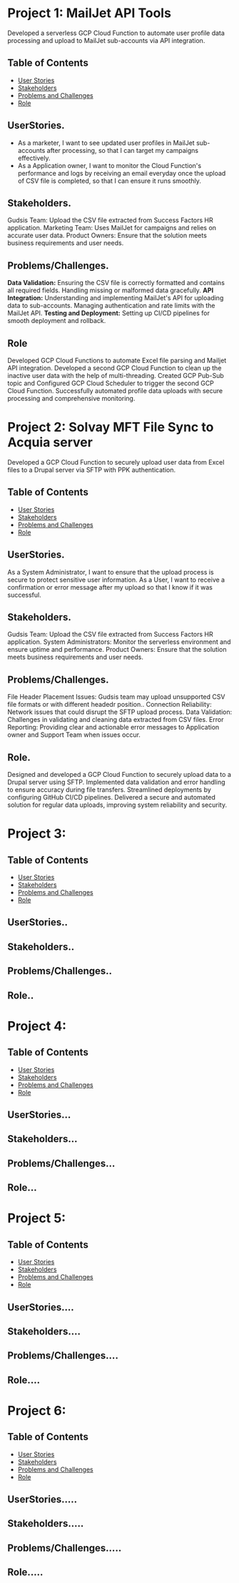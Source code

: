 # Project 1: MailJet API Tools 
Developed a serverless GCP Cloud Function to automate user profile data processing and upload to MailJet sub-accounts via API integration.
## Table of Contents
- [User Stories](#UserStories)
- [Stakeholders](#Stakeholders)
- [Problems and Challenges](#Problems/Challenges)
- [Role](#Role)
## UserStories.
- As a marketer, I want to see updated user profiles in MailJet sub-accounts after processing, so that I can target my campaigns effectively.
- As a Application owner, I want to monitor the Cloud Function's performance and logs by receiving an email everyday once the upload of CSV file is completed, so that I can ensure it runs smoothly.
## Stakeholders.
Gudsis Team: Upload the CSV file extracted from Success Factors HR application.
Marketing Team: Uses MailJet for campaigns and relies on accurate user data.
Product Owners: Ensure that the solution meets business requirements and user needs.
## Problems/Challenges.
**Data Validation:**
Ensuring the CSV file is correctly formatted and contains all required fields.
Handling missing or malformed data gracefully.
**API Integration:**
Understanding and implementing MailJet's API for uploading data to sub-accounts.
Managing authentication and rate limits with the MailJet API.
**Testing and Deployment:**
Setting up CI/CD pipelines for smooth deployment and rollback.
## Role
Developed GCP Cloud Functions to automate Excel file parsing and Mailjet API integration. 
Developed a second GCP Cloud Function to clean up the inactive user data with the help of multi-threading. 
Created GCP Pub-Sub topic and Configured GCP Cloud Scheduler to trigger the second GCP Cloud Function. 
Successfully automated profile data uploads with secure processing and comprehensive monitoring. 

# Project 2: Solvay MFT File Sync to Acquia server
Developed a GCP Cloud Function to securely upload user data from Excel files to a Drupal server via SFTP with PPK authentication. 

## Table of Contents
- [User Stories](#UserStories.)
- [Stakeholders](#Stakeholders.)
- [Problems and Challenges](#Problems/Challenges.)
- [Role](#Role.)
## UserStories.
As a System Administrator, I want to ensure that the upload process is secure to protect sensitive user information.
As a User, I want to receive a confirmation or error message after my upload so that I know if it was successful.
## Stakeholders.
Gudsis Team: Upload the CSV file extracted from Success Factors HR application.
System Administrators: Monitor the serverless environment and ensure uptime and performance.
Product Owners: Ensure that the solution meets business requirements and user needs.
## Problems/Challenges.
File Header Placement Issues: Gudsis team may upload unsupported CSV file formats or with different headedr position..
Connection Reliability: Network issues that could disrupt the SFTP upload process.
Data Validation: Challenges in validating and cleaning data extracted from CSV files.
Error Reporting: Providing clear and actionable error messages to Application owner and Support Team when issues occur.
## Role.
Designed and developed a GCP Cloud Function to securely upload data to a Drupal server using SFTP. 
Implemented data validation and error handling to ensure accuracy during file transfers. 
Streamlined deployments by configuring GitHub CI/CD pipelines. 
Delivered a secure and automated solution for regular data uploads, improving system reliability and security. 

# Project 3: 

## Table of Contents
- [User Stories](#UserStories..)
- [Stakeholders](#Stakeholders..)
- [Problems and Challenges](#Problems/Challenges..)
- [Role](#Role..)
## UserStories..
## Stakeholders..
## Problems/Challenges..
## Role..

# Project 4: 

## Table of Contents
- [User Stories](#UserStories...)
- [Stakeholders](#Stakeholders...)
- [Problems and Challenges](#Problems/Challenges...)
- [Role](#Role...)
## UserStories...
## Stakeholders...
## Problems/Challenges...
## Role...

# Project 5: 

## Table of Contents
- [User Stories](#UserStories....)
- [Stakeholders](#Stakeholders....)
- [Problems and Challenges](#Problems/Challenges....)
- [Role](#Role....)
## UserStories....
## Stakeholders....
## Problems/Challenges....
## Role....

# Project 6: 

## Table of Contents
- [User Stories](#UserStories.....)
- [Stakeholders](#Stakeholders.....)
- [Problems and Challenges](#Problems/Challenges.....)
- [Role](#Role.....)
## UserStories.....
## Stakeholders.....
## Problems/Challenges.....
## Role.....
